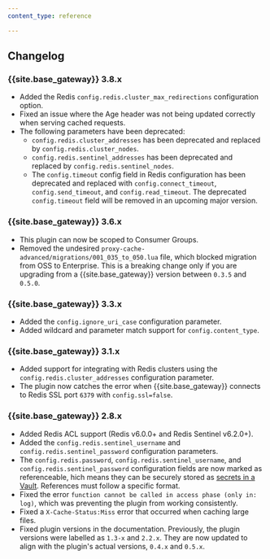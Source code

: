 ```yaml
---
content_type: reference

---
```


## Changelog

### {{site.base_gateway}} 3.8.x
* Added the Redis `config.redis.cluster_max_redirections` configuration option.
* Fixed an issue where the Age header was not being updated correctly when serving cached requests.
* The following parameters have been deprecated:
  * `config.redis.cluster_addresses` has been deprecated and replaced by `config.redis.cluster_nodes`.
  * `config.redis.sentinel_addresses` has been deprecated and replaced by `config.redis.sentinel_nodes`.
  * The `config.timeout` config field in Redis configuration has been deprecated and 
  replaced with `config.connect_timeout`, `config.send_timeout`, and `config.read_timeout`. 
  The deprecated `config.timeout` field will be removed in an upcoming major version.

### {{site.base_gateway}} 3.6.x
* This plugin can now be scoped to Consumer Groups.
* Removed the undesired `proxy-cache-advanced/migrations/001_035_to_050.lua` file, which blocked migration from OSS to Enterprise. 
This is a breaking change only if you are upgrading from a {{site.base_gateway}} version between `0.3.5` and `0.5.0`.

### {{site.base_gateway}} 3.3.x
* Added the `config.ignore_uri_case` configuration parameter.
* Added wildcard and parameter match support for `config.content_type`.

### {{site.base_gateway}} 3.1.x
* Added support for integrating with Redis clusters using the `config.redis.cluster_addresses` configuration parameter.
* The plugin now catches the error when {{site.base_gateway}} connects to Redis SSL port `6379` with `config.ssl=false`.

### {{site.base_gateway}} 2.8.x

* Added Redis ACL support (Redis v6.0.0+ and Redis Sentinel v6.2.0+).
* Added the `config.redis.sentinel_username` and `config.redis.sentinel_password` configuration
parameters.
* The `config.redis.password`, `config.redis.sentinel_username`, and `config.redis.sentinel_password`
configuration fields are now marked as referenceable, 
hich means they can be securely stored as [secrets in a Vault](/gateway/entities/vault/). 
References must follow a specific format.
* Fixed the error `function cannot be called in access phase (only in: log)`, 
which was preventing the plugin from working consistently.
* Fixed a `X-Cache-Status:Miss` error that occurred when caching large files.
* Fixed plugin versions in the documentation. Previously, the plugin versions
were labelled as `1.3-x` and `2.2.x`. They are now updated to align with the
plugin's actual versions, `0.4.x` and `0.5.x`.